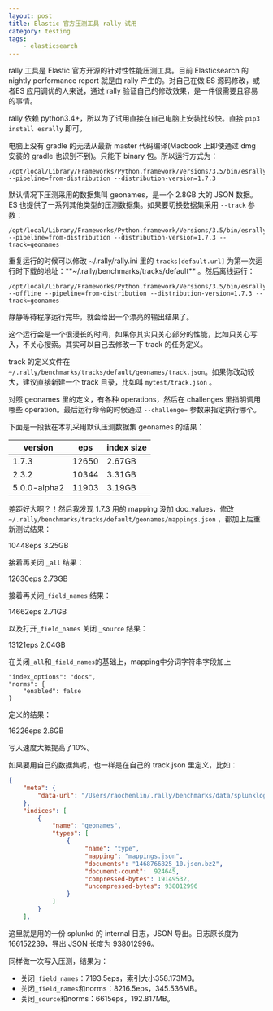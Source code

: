 ```yaml
---
layout: post
title: Elastic 官方压测工具 rally 试用
category: testing
tags:
    - elasticsearch
---
```


rally 工具是 Elastic 官方开源的针对性性能压测工具。目前 Elasticsearch 的 nightly performance report 就是由 rally 产生的。对自己在做 ES 源码修改，或者ES 应用调优的人来说，通过 rally 验证自己的修改效果，是一件很需要且容易的事情。

rally 依赖 python3.4+，所以为了试用直接在自己电脑上安装比较快。直接 `pip3 install esrally` 即可。

电脑上没有 gradle 的无法从最新 master 代码编译(Macbook 上即使通过 dmg 安装的 gradle 也识别不到)。只能下 binary 包。所以运行方式为：

```
/opt/local/Library/Frameworks/Python.framework/Versions/3.5/bin/esrally --pipeline=from-distribution --distribution-version=1.7.3
```

默认情况下压测采用的数据集叫 geonames，是一个 2.8GB 大的 JSON 数据。ES 也提供了一系列其他类型的压测数据集。如果要切换数据集采用 `--track` 参数：

```
/opt/local/Library/Frameworks/Python.framework/Versions/3.5/bin/esrally --pipeline=from-distribution --distribution-version=1.7.3 --track=geonames
```

重复运行的时候可以修改 ~/.rally/rally.ini 里的 `tracks[default.url]` 为第一次运行时下载的地址：**~/.rally/benchmarks/tracks/default** 。然后离线运行：

```
/opt/local/Library/Frameworks/Python.framework/Versions/3.5/bin/esrally --offline --pipeline=from-distribution --distribution-version=1.7.3 --track=geonames
```

静静等待程序运行完毕，就会给出一个漂亮的输出结果了。

这个运行会是一个很漫长的时间，如果你其实只关心部分的性能，比如只关心写入，不关心搜索。其实可以自己去修改一下 track 的任务定义。

track 的定义文件在 `~/.rally/benchmarks/tracks/default/geonames/track.json`。如果你改动较大，建议直接新建一个 track 目录，比如叫 `mytest/track.json` 。

对照 geonames 里的定义，有各种 operations，然后在 challenges 里指明调用哪些 operation。最后运行命令的时候通过 `--challenge=` 参数来指定执行哪个。

下面是一段我在本机采用默认压测数据集 geonames 的结果：

version     |eps  |index size
------------|-----|------------
1.7.3       |12650|2.67GB
2.3.2       |10344|3.31GB
5.0.0-alpha2|11903|3.19GB

差距好大啊？！然后我发现 1.7.3 用的 mapping 没加 doc\_values，修改 `~/.rally/benchmarks/tracks/default/geonames/mappings.json` ，都加上后重新测试结果：

10448eps 3.25GB

接着再关闭 `_all` 结果：

12630eps 2.73GB

接着再关闭`_field_names` 结果：

14662eps 2.71GB

以及打开`_field_names` 关闭 `_source` 结果：

13121eps 2.04GB

在关闭`_all`和`_field_names`的基础上，mapping中分词字符串字段加上

```
"index_options": "docs",
"norms": {
    "enabled": false
}
```

定义的结果：

16226eps 2.6GB

写入速度大概提高了10%。

如果要用自己的数据集呢，也一样是在自己的 track.json 里定义，比如：

```JSON
{
    "meta": {
        "data-url": "/Users/raochenlin/.rally/benchmarks/data/splunklog/1468766825_10.json.bz2"
    },
    "indices": [
        {
            "name": "geonames",
            "types": [
                {
                     "name": "type",
                     "mapping": "mappings.json",
                     "documents": "1468766825_10.json.bz2",
                     "document-count":  924645,
                     "compressed-bytes": 19149532,
                     "uncompressed-bytes": 938012996
                }
            ]
        }
    ],
```

这里就是用的一份 splunkd 的 internal 日志，JSON 导出。日志原长度为 166152239，导出 JSON 长度为 938012996。

同样做一次写入压测，结果为：

* 关闭`_field_names`：7193.5eps，索引大小358.173MB。
* 关闭`_field_names`和norms：8216.5eps，345.536MB。
* 关闭`_source`和norms：6615eps，192.817MB。
